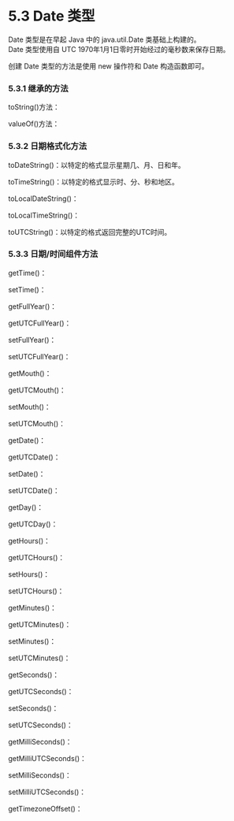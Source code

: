 # 5.3 Date 类型
Date 类型是在早起 Java 中的 java.util.Date 类基础上构建的。   
Date 类型使用自 UTC 1970年1月1日零时开始经过的毫秒数来保存日期。    

创建 Date 类型的方法是使用 new 操作符和 Date 构造函数即可。

### 5.3.1 继承的方法
toString()方法：

valueOf()方法：

### 5.3.2 日期格式化方法
toDateString()：以特定的格式显示星期几、月、日和年。

toTimeString()：以特定的格式显示时、分、秒和地区。

toLocalDateString()：

toLocalTimeString()：

toUTCString()：以特定的格式返回完整的UTC时间。

### 5.3.3 日期/时间组件方法
getTime()：

setTime()：

getFullYear()：

getUTCFullYear()：

setFullYear()：

setUTCFullYear()：

getMouth()：

getUTCMouth()：

setMouth()：

setUTCMouth()：

getDate()：

getUTCDate()：

setDate()：

setUTCDate()：

getDay()：

getUTCDay()：

getHours()：

getUTCHours()：

setHours()：

setUTCHours()：

getMinutes()：

getUTCMinutes()：

setMinutes()：

setUTCMinutes()：

getSeconds()：

getUTCSeconds()：

setSeconds()：

setUTCSeconds()：

getMilliSeconds()：

getMilliUTCSeconds()：

setMilliSeconds()：

setMilliUTCSeconds()：

getTimezoneOffset()：